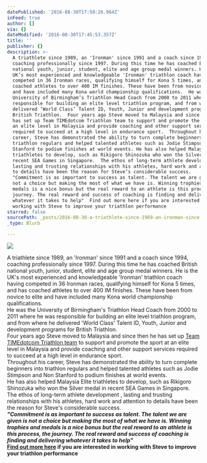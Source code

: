 ```yaml
---
datePublished: '2016-08-30T17:50:26.964Z'
inFeed: true
author: []
via: {}
dateModified: '2016-08-30T17:45:53.357Z'
title: ''
publisher: {}
description: >-
  A triathlete since 1989, an 'Ironman' since 1991 and a coach since 1994,
  coaching professionally since 1997. During this time he has coached British
  national youth, junior, student, elite and age group medal winners. He is the
  UK’s most experienced and knowledgeable 'Ironman' triathlon coach having
  competed in 36 Ironman races, qualifying himself for Kona 5 times, and has
  coached athletes to over 400 IM finishes. These have been from novice to elite
  and have included many Kona world championship qualifications.  He was the
  University of Birmingham’s Triathlon Head Coach from 2000 to 2011 where he was
  responsible for building an elite level triathlon program, and from where he
  delivered ‘World Class’ Talent ID, Youth, Junior and development programs for
  British Triathlon.  Four years ago Steve moved to Malaysia and since then he
  has set up Team TIMEdotcom Triathlon team to support and promote the sport at
  an elite level in Malaysia and provide coaching and other support services
  required to succeed at a high level in endurance sport.  Throughout his
  career, Steve has demonstrated the ability to turn complete beginners into
  triathlon regulars and helped talented athletes such as Jodie Stimpson and Non
  Stanford to podium finishes at world events. He has also helped Malaysia Elite
  triathletes to develop, such as Rikigoro Shinozuka who won the Silver medal in
  recent SEA Games in Singapore.  The ethos of long-term athlete development ,
  lasting and trusting relationships with his athletes, hard work and attention
  to details have been the reason for Steve’s considerable success.  
  "Commitment is as important to success as talent. The talent we are given is
  not a choice but making the most of what we have is. Winning trophies and
  medals is a nice bonus but the real reward to an athlete is this process, the
  journey. The real reward and success of coaching is finding and delivering
  whatever it takes to help"  Find out more here if you are interested in
  working with Steve to improve your triathlon performance  
starred: false
sourcePath: _posts/2016-08-30-a-triathlete-since-1989-an-ironman-since-1991-and-a-coach.md
_type: Blurb

---
```

![](https://the-grid-user-content.s3-us-west-2.amazonaws.com/e2c7141a-6dfa-4f63-b6fc-45d57b6f1bc4.jpg)

A triathlete since 1989, an 'Ironman' since 1991 and a coach since 1994, coaching professionally since 1997\. During this time he has coached British national youth, junior, student, elite and age group medal winners. He is the UK's most experienced and knowledgeable 'Ironman' triathlon coach having competed in 36 Ironman races, qualifying himself for Kona 5 times, and has coached athletes to over 400 IM finishes. These have been from novice to elite and have included many Kona world championship qualifications.  
He was the University of Birmingham's Triathlon Head Coach from 2000 to 2011 where he was responsible for building an elite level triathlon program, and from where he delivered 'World Class' Talent ID, Youth, Junior and development programs for British Triathlon.  
Four years ago Steve moved to Malaysia and since then he has set up [Team TIMEdotcom Triathlon team][0] to support and promote the sport at an elite level in Malaysia and provide coaching and other support services required to succeed at a high level in endurance sport.  
Throughout his career, Steve has demonstrated the ability to turn complete beginners into triathlon regulars and helped talented athletes such as Jodie Stimpson and Non Stanford to podium finishes at world events.  
He has also helped Malaysia Elite triathletes to develop, such as Rikigoro Shinozuka who won the Silver medal in recent SEA Games in Singapore.  
The ethos of long-term athlete development , lasting and trusting relationships with his athletes, hard work and attention to details have been the reason for Steve's considerable success.   
_**"Commitment is as important to success as talent. The talent we are given is not a choice but making the most of what we have is. Winning trophies and medals is a nice bonus but the real reward to an athlete is this process, the journey. The real reward and success of coaching is finding and delivering whatever it takes to help"**_  
**[Find out more here][1] if you are interested in working with Steve to improve your triathlon performance**

[0]: http://teamtimetriathlon.weebly.com/
[1]: http://www.stevelumleytriathlon.com/coaching-and-support.html